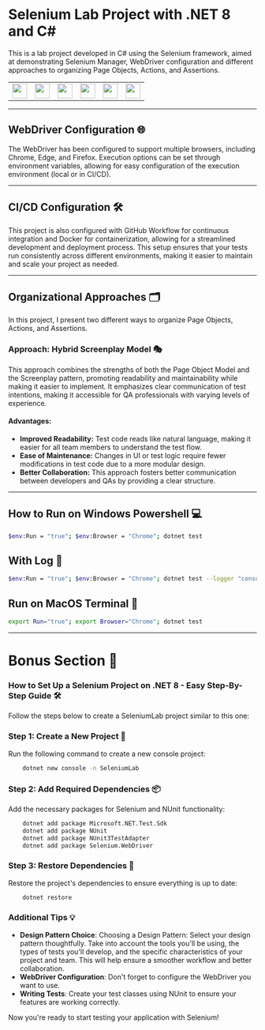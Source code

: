 ﻿# Selenium Lab Project with .NET 8 and C#

This is a lab project developed in C# using the Selenium framework, aimed at demonstrating Selenium Manager, WebDriver configuration and different approaches to organizing Page Objects, Actions, and Assertions.

<table>
    <tr>
        <td><img src="https://softwarereviews.s3.amazonaws.com/production/favicons/offerings/7361/original/1_v7l9L2x3DkOzcnAhDbYNmQ.png" width="30" /></td>
        <td><img src="https://cdn.iconscout.com/icon/free/png-256/free-csharp-1175240.png?f=webp" width="30" /></td>
        <td><img src="https://cdn.lo4d.com/t/icon/128/microsoft-net-core.png" width="30" /></td>
        <td><img src="https://avatars.githubusercontent.com/u/2678858?s=280&v=4" width="30" /></td>
        <td><img src="https://cdn.iconscout.com/icon/free/png-256/free-docker-logo-icon-download-in-svg-png-gif-file-formats--technology-social-media-vol-2-pack-logos-icons-3029959.png" width="30" /></td>
    	<td><img src="https://github.githubassets.com/images/modules/logos_page/GitHub-Mark.png" width="30" /></td>
    </tr>
</table>

---

## WebDriver Configuration 🌐

The WebDriver has been configured to support multiple browsers, including Chrome, Edge, and Firefox. Execution options can be set through environment variables, allowing for easy configuration of the execution environment (local or in CI/CD).

---

## CI/CD Configuration 🛠️
This project is also configured with GitHub Workflow for continuous integration and Docker for containerization, allowing for a streamlined development and deployment process. This setup ensures that your tests run consistently across different environments, making it easier to maintain and scale your project as needed.

---

## Organizational Approaches 🗂️

In this project, I present two different ways to organize Page Objects, Actions, and Assertions.

### Approach: Hybrid Screenplay Model 🎭

This approach combines the strengths of both the Page Object Model and the Screenplay pattern, promoting readability and maintainability while making it easier to implement. It emphasizes clear communication of test intentions, making it accessible for QA professionals with varying levels of experience.

#### Advantages:
- **Improved Readability:** Test code reads like natural language, making it easier for all team members to understand the test flow.
- **Ease of Maintenance:** Changes in UI or test logic require fewer modifications in test code due to a more modular design.
- **Better Collaboration:** This approach fosters better communication between developers and QAs by providing a clear structure.

---

## How to Run on Windows Powershell 💻

```bash
$env:Run = "true"; $env:Browser = "Chrome"; dotnet test
```
## With Log 📜

```bash
$env:Run = "true"; $env:Browser = "Chrome"; dotnet test --logger "console;verbosity=detailed"
```

## Run on MacOS Terminal 🍏
```bash
export Run="true"; export Browser="Chrome"; dotnet test
```

---

# Bonus Section 🎉
### How to Set Up a Selenium Project on .NET 8 - Easy Step-By-Step Guide 🛠️

Follow the steps below to create a SeleniumLab project similar to this one:

### Step 1: Create a New Project 🚀

Run the following command to create a new console project:

```bash
	dotnet new console -n SeleniumLab
```
### Step 2: Add Required Dependencies 📦

Add the necessary packages for Selenium and NUnit functionality:

```bash
	dotnet add package Microsoft.NET.Test.Sdk
	dotnet add package NUnit 
	dotnet add package NUnit3TestAdapter
	dotnet add package Selenium.WebDriver 
```

### Step 3: Restore Dependencies 🔄

Restore the project's dependencies to ensure everything is up to date:
```bash
	dotnet restore
```

### Additional Tips 💡
- **Design Pattern Choice**: Choosing a Design Pattern: Select your design pattern thoughtfully. Take into account the tools you'll be using, the types of tests you'll develop, and the specific characteristics of your project and team. This will help ensure a smoother workflow and better collaboration.
- **WebDriver Configuration**: Don't forget to configure the WebDriver you want to use.
- **Writing Tests**: Create your test classes using NUnit to ensure your features are working correctly.

Now you're ready to start testing your application with Selenium!